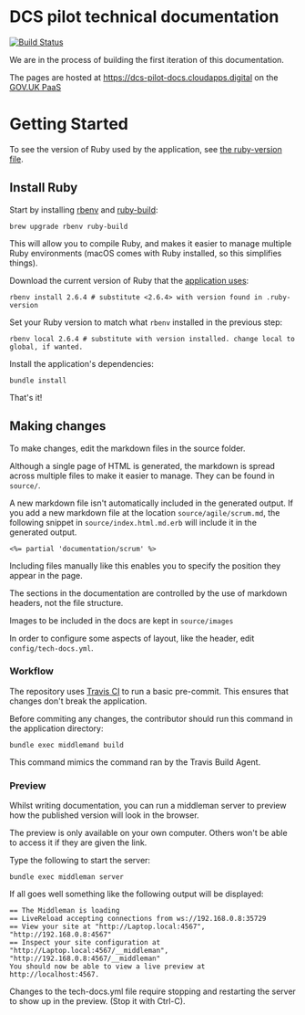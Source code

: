 # DCS pilot technical documentation

[![Build Status](https://travis-ci.com/alphagov/dcs-pilot-docs.svg?branch=master)](https://travis-ci.com/alphagov/dcs-pilot-docs)

We are in the process of building the first iteration of this documentation.

The pages are hosted at https://dcs-pilot-docs.cloudapps.digital on the [GOV.UK PaaS](https://www.cloud.service.gov.uk/)


# Getting Started

To see the version of Ruby used by the application, see [the ruby-version file](.ruby-version).

## Install Ruby 

Start by installing [rbenv](https://github.com/rbenv/rbenv) and [ruby-build](https://github.com/rbenv/ruby-build): 
```
brew upgrade rbenv ruby-build
```
This will allow you to compile Ruby, and makes it easier to manage multiple Ruby environments (macOS comes with Ruby installed, so this simplifies things).

Download the current version of Ruby that the [application uses](.ruby-version):
```
rbenv install 2.6.4 # substitute <2.6.4> with version found in .ruby-version
```

Set your Ruby version to match what `rbenv` installed in the previous step:
```
rbenv local 2.6.4 # substitute with version installed. change local to global, if wanted.
```

Install the application's dependencies:

```
bundle install
```

That's it!

## Making changes
To make changes, edit the markdown files in the source folder.

Although a single page of HTML is generated, the markdown is spread across multiple files to make it easier to manage. They can be found in `source/`.

A new markdown file isn't automatically included in the generated output. If you add a new markdown file at the location `source/agile/scrum.md`, the following snippet in `source/index.html.md.erb` will include it in the generated output.

`<%= partial 'documentation/scrum' %>`

Including files manually like this enables you to specify the position they appear in the page.

The sections in the documentation are controlled by the use of markdown headers, not the file structure.

Images to be included in the docs are kept in `source/images`

In order to configure some aspects of layout, like the header, edit `config/tech-docs.yml`.

### Workflow

The repository uses [Travis CI](https://travis-ci.com/alphagov/dcs-pilot-docs/) to run a basic pre-commit. This ensures that changes don't break the application.

Before commiting any changes, the contributor should run this command in the application directory: 

```
bundle exec middlemand build
```

This command mimics the command ran by the Travis Build Agent.

### Preview
Whilst writing documentation, you can run a middleman server to preview how the published version will look in the browser.

The preview is only available on your own computer. Others won't be able to access it if they are given the link.

Type the following to start the server:

```
bundle exec middleman server
```

If all goes well something like the following output will be displayed:

```
== The Middleman is loading
== LiveReload accepting connections from ws://192.168.0.8:35729
== View your site at "http://Laptop.local:4567", "http://192.168.0.8:4567"
== Inspect your site configuration at "http://Laptop.local:4567/__middleman", "http://192.168.0.8:4567/__middleman"
You should now be able to view a live preview at http://localhost:4567.
```

Changes to the tech-docs.yml file require stopping and restarting the server to show up in the preview. (Stop it with Ctrl-C).
